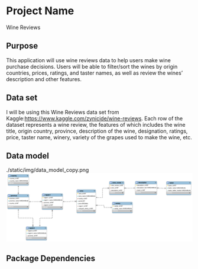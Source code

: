 # Project Name

Wine Reviews

## Purpose

This application will use wine reviews data to help users make wine purchase decisions. Users will be able to filter/sort the wines by origin countries, prices, ratings, and taster names, as well as review the wines’ description and other features.

## Data set

 I will be using this Wine Reviews data set from Kaggle:https://www.kaggle.com/zynicide/wine-reviews. Each row of the dataset represents a wine review, the features of which includes the wine title, origin country, province, description of the wine, designation, ratings, price, taster name, winery, variety of the grapes used to make the wine, etc.

## Data model

./static/img/data_model_copy.png
![data model](static/img/data_model.png)

## Package Dependencies